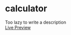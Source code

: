# calculator

Too lazy to write a description  
[Live Preview](https://gappa12.github.io/calculator/)
